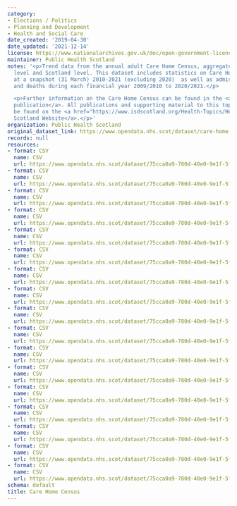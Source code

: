 ```yaml
---
category:
- Elections / Politics
- Planning and Development
- Health and Social Care
date_created: '2019-04-30'
date_updated: '2021-12-14'
license: https://www.nationalarchives.gov.uk/doc/open-government-licence/version/3/
maintainer: Public Health Scotland
notes: '<p>Trend data from the annual adult Care Home Census, aggregated to council
  level and Scotland level. This dataset includes statistics on Care Home residents
  at a snapshot (31 March) 2010-2021 (excluding 2020)  as well as admissions, discharges
  and deaths during each financial year 2009/2010 to 2020/2021.</p>

  <p>Further information on the Care Home Census can be found in the <a href="https://publichealthscotland.scot/publications/care-home-census-for-adults-in-scotland/">annual
  publication</a>. All publications and supporting material to this topic area can
  be found on the <a href="https://www.isdscotland.org/Health-Topics/Health-and-Social-Community-Care/Care-Homes/Census/">ISD
  Scotland Website</a>.</p>'
organization: Public Health Scotland
original_dataset_link: https://www.opendata.nhs.scot/dataset/care-home-census
records: null
resources:
- format: CSV
  name: CSV
  url: https://www.opendata.nhs.scot/dataset/75cca0a9-780d-40e0-9e1f-5f4796950794/resource/4ee7dc84-ca65-455c-9e76-b614091f389f/download/file1_average_weekly_charges.csv
- format: CSV
  name: CSV
  url: https://www.opendata.nhs.scot/dataset/75cca0a9-780d-40e0-9e1f-5f4796950794/resource/fee08d9e-7d75-407e-b5d8-c1ff7fed4b9b/download/file2b_number_of_long_stay_residents_by_length_of_stay.csv
- format: CSV
  name: CSV
  url: https://www.opendata.nhs.scot/dataset/75cca0a9-780d-40e0-9e1f-5f4796950794/resource/55b0199f-1bb6-45ab-af56-20b58e652e9e/download/file2a_percentage_of_long_stay_residents_by_length_of_stay.csv
- format: CSV
  name: CSV
  url: https://www.opendata.nhs.scot/dataset/75cca0a9-780d-40e0-9e1f-5f4796950794/resource/139f61d8-a87d-419d-b7af-31f555a60c89/download/file3_mean_median_age_years.csv
- format: CSV
  name: CSV
  url: https://www.opendata.nhs.scot/dataset/75cca0a9-780d-40e0-9e1f-5f4796950794/resource/d78d65cd-697d-4c73-9078-9dd788bf239c/download/file4_mean_median_length_of_stay.csv
- format: CSV
  name: CSV
  url: https://www.opendata.nhs.scot/dataset/75cca0a9-780d-40e0-9e1f-5f4796950794/resource/aa3b2b55-9a30-4c7c-ae4b-33bd5a75ab03/download/file5_nos_admissions_discharges_deaths.csv
- format: CSV
  name: CSV
  url: https://www.opendata.nhs.scot/dataset/75cca0a9-780d-40e0-9e1f-5f4796950794/resource/e5e5bd8f-a2c9-4898-bbb0-21488e7433f2/download/file6_percentage_occupancy.csv
- format: CSV
  name: CSV
  url: https://www.opendata.nhs.scot/dataset/75cca0a9-780d-40e0-9e1f-5f4796950794/resource/58479379-b570-456a-88e9-134bf6f63003/download/file7b_number_of_long_stay_residents_by_source_of_funding.csv
- format: CSV
  name: CSV
  url: https://www.opendata.nhs.scot/dataset/75cca0a9-780d-40e0-9e1f-5f4796950794/resource/53f1af96-9a94-4ac0-a6b1-aeeea6ab111d/download/file7a_percentage_of_long_stay_residents_by_source_of_funding.csv
- format: CSV
  name: CSV
  url: https://www.opendata.nhs.scot/dataset/75cca0a9-780d-40e0-9e1f-5f4796950794/resource/9bf418aa-c54d-45d3-8306-023e81f49f60/download/file8a_percentage_of_long_stay_residents_by_health_characteristics.csv
- format: CSV
  name: CSV
  url: https://www.opendata.nhs.scot/dataset/75cca0a9-780d-40e0-9e1f-5f4796950794/resource/f2f376d8-f101-41f5-adb0-3249ed31cce0/download/file9a_percentage_of_long_stay_residents_by_sex_and_age.csv
- format: CSV
  name: CSV
  url: https://www.opendata.nhs.scot/dataset/75cca0a9-780d-40e0-9e1f-5f4796950794/resource/92ebf3df-2af4-4d73-9397-f5d6a6778da7/download/file7b_number_of_long_stay_residents_by_source_of_funding.csv
- format: CSV
  name: CSV
  url: https://www.opendata.nhs.scot/dataset/75cca0a9-780d-40e0-9e1f-5f4796950794/resource/39d2b480-2990-46a2-bd58-96aac41a032a/download/file9b_number_of_long_stay_residents_by_sex_and_age.csv
- format: CSV
  name: CSV
  url: https://www.opendata.nhs.scot/dataset/75cca0a9-780d-40e0-9e1f-5f4796950794/resource/940176d7-b164-4ddc-b839-b0325eafb591/download/file10_number_residents.csv
- format: CSV
  name: CSV
  url: https://www.opendata.nhs.scot/dataset/75cca0a9-780d-40e0-9e1f-5f4796950794/resource/29f79bd7-9810-436d-9b29-2ede440adc87/download/file11_number_of_care_homes.csv
- format: CSV
  name: CSV
  url: https://www.opendata.nhs.scot/dataset/75cca0a9-780d-40e0-9e1f-5f4796950794/resource/04958b74-a351-4dc0-b8e4-cbc369372804/download/file12a_number_of_registered_places.csv
- format: CSV
  name: CSV
  url: https://www.opendata.nhs.scot/dataset/75cca0a9-780d-40e0-9e1f-5f4796950794/resource/d2f8b247-1b0d-40e1-92f8-df8cd21d5a17/download/file12b_rate_of_registered_places.csv
schema: default
title: Care Home Census
---
```

